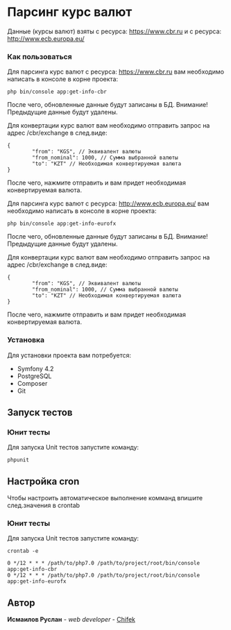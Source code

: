 

# Парсинг курс валют

Данные (курсы валют) взяты с ресурса: https://www.cbr.ru
и с ресурса: http://www.ecb.europa.eu/

### Как пользоваться

Для парсинга курс валют с ресурса: https://www.cbr.ru вам необходимо написать в консоле в корне проекта:

```
php bin/console app:get-info-cbr
```

После чего, обновленные данные будут записаны в БД.
Внимание! Предыдущие данные будут удалены.

Для конвертации курс валют вам необходимо отправить запрос на адрес /cbr/exchange в след.виде:

```
{
        "from": "KGS", // Эквивалент валюты
        "from_nominal": 1000, // Сумма выбранной валюты
        "to": "KZT" // Необходимая конвертируемая валюта
}
```

После чего, нажмите отправить и вам придет необходимая конвертируемая валюта.

Для парсинга курс валют с ресурса: http://www.ecb.europa.eu/ вам необходимо написать в консоле в корне проекта:

```
php bin/console app:get-info-eurofx
```

После чего, обновленные данные будут записаны в БД.
Внимание! Предыдущие данные будут удалены.

Для конвертации курс валют вам необходимо отправить запрос на адрес /cbr/exchange в след.виде:

```
{
        "from": "KGS", // Эквивалент валюты
        "from_nominal": 1000, // Сумма выбранной валюты
        "to": "KZT" // Необходимая конвертируемая валюта
}
```

После чего, нажмите отправить и вам придет необходимая конвертируемая валюта.

### Установка

Для установки проекта вам потребуется:

* Symfony 4.2
* PostgreSQL
* Composer
* Git

## Запуск тестов


### Юнит тесты

Для запуска Unit тестов запустите команду:

```
phpunit
```

## Настройка cron

Чтобы настроить автоматическое выполнение комманд впишите след.значения в crontab

### Юнит тесты

Для запуска Unit тестов запустите команду:

```
crontab -e

0 */12 * * * /path/to/php7.0 /path/to/project/root/bin/console app:get-info-cbr
0 */12 * * * /path/to/php7.0 /path/to/project/root/bin/console app:get-info-eurofx
```

## Автор

 **Исмаилов Руслан** - *web developer* - [Chifek](https://github.com/Chifek)

